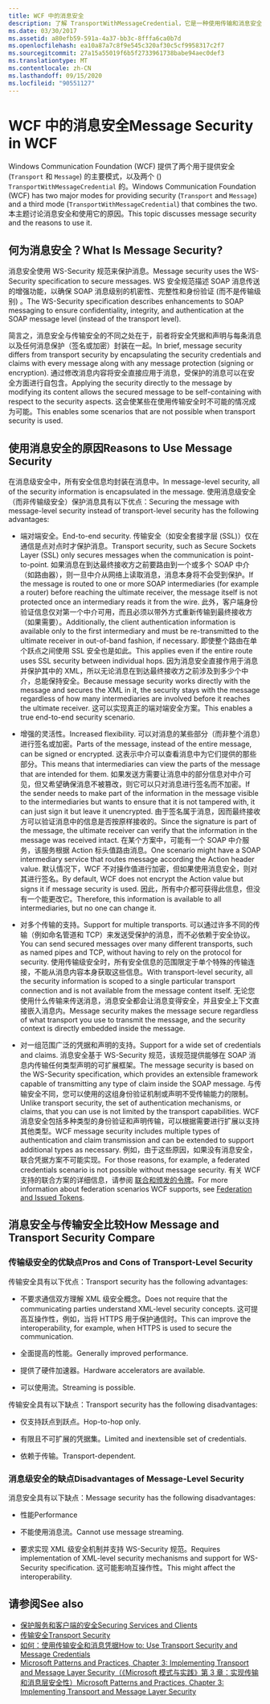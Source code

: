 ```yaml
---
title: WCF 中的消息安全
description: 了解 TransportWithMessageCredential，它是一种使用传输和消息安全模式的组合的 WCF 消息安全类型。
ms.date: 03/30/2017
ms.assetid: a80efb59-591a-4a37-bb3c-8fffa6ca0b7d
ms.openlocfilehash: ea10a87a7c8f9e545c320af30c5cf9958317c2f7
ms.sourcegitcommit: 27a15a55019f6b5f2733961738babe94aec0def3
ms.translationtype: MT
ms.contentlocale: zh-CN
ms.lasthandoff: 09/15/2020
ms.locfileid: "90551127"
---
```

# <a name="message-security-in-wcf"></a><span data-ttu-id="5a1c1-103">WCF 中的消息安全</span><span class="sxs-lookup"><span data-stu-id="5a1c1-103">Message Security in WCF</span></span>

<span data-ttu-id="5a1c1-104">Windows Communication Foundation (WCF) 提供了两个用于提供安全 (`Transport` 和 `Message`) 的主要模式，以及两个 () `TransportWithMessageCredential` 的。</span><span class="sxs-lookup"><span data-stu-id="5a1c1-104">Windows Communication Foundation (WCF) has two major modes for providing security (`Transport` and `Message`) and a third mode (`TransportWithMessageCredential`) that combines the two.</span></span> <span data-ttu-id="5a1c1-105">本主题讨论消息安全和使用它的原因。</span><span class="sxs-lookup"><span data-stu-id="5a1c1-105">This topic discusses message security and the reasons to use it.</span></span>

## <a name="what-is-message-security"></a><span data-ttu-id="5a1c1-106">何为消息安全？</span><span class="sxs-lookup"><span data-stu-id="5a1c1-106">What Is Message Security?</span></span>

<span data-ttu-id="5a1c1-107">消息安全使用 WS-Security 规范来保护消息。</span><span class="sxs-lookup"><span data-stu-id="5a1c1-107">Message security uses the WS-Security specification to secure messages.</span></span> <span data-ttu-id="5a1c1-108">WS 安全规范描述 SOAP 消息传送的增强功能，以确保 SOAP 消息级别的机密性、完整性和身份验证 (而不是传输级别) 。</span><span class="sxs-lookup"><span data-stu-id="5a1c1-108">The WS-Security specification describes enhancements to SOAP messaging to ensure confidentiality, integrity, and authentication at the SOAP message level (instead of the transport level).</span></span>

<span data-ttu-id="5a1c1-109">简言之，消息安全与传输安全的不同之处在于，前者将安全凭据和声明与每条消息以及任何消息保护（签名或加密）封装在一起。</span><span class="sxs-lookup"><span data-stu-id="5a1c1-109">In brief, message security differs from transport security by encapsulating the security credentials and claims with every message along with any message protection (signing or encryption).</span></span> <span data-ttu-id="5a1c1-110">通过修改消息内容将安全直接应用于消息，受保护的消息可以在安全方面进行自包含。</span><span class="sxs-lookup"><span data-stu-id="5a1c1-110">Applying the security directly to the message by modifying its content allows the secured message to be self-containing with respect to the security aspects.</span></span> <span data-ttu-id="5a1c1-111">这会使某些在使用传输安全时不可能的情况成为可能。</span><span class="sxs-lookup"><span data-stu-id="5a1c1-111">This enables some scenarios that are not possible when transport security is used.</span></span>

## <a name="reasons-to-use-message-security"></a><span data-ttu-id="5a1c1-112">使用消息安全的原因</span><span class="sxs-lookup"><span data-stu-id="5a1c1-112">Reasons to Use Message Security</span></span>

<span data-ttu-id="5a1c1-113">在消息级安全中，所有安全信息均封装在消息中。</span><span class="sxs-lookup"><span data-stu-id="5a1c1-113">In message-level security, all of the security information is encapsulated in the message.</span></span> <span data-ttu-id="5a1c1-114">使用消息级安全（而非传输级安全）保护消息具有以下优点：</span><span class="sxs-lookup"><span data-stu-id="5a1c1-114">Securing the message with message-level security instead of transport-level security has the following advantages:</span></span>

- <span data-ttu-id="5a1c1-115">端对端安全。</span><span class="sxs-lookup"><span data-stu-id="5a1c1-115">End-to-end security.</span></span> <span data-ttu-id="5a1c1-116">传输安全（如安全套接字层 (SSL)）仅在通信是点对点时才保护消息。</span><span class="sxs-lookup"><span data-stu-id="5a1c1-116">Transport security, such as Secure Sockets Layer (SSL) only secures messages when the communication is point-to-point.</span></span> <span data-ttu-id="5a1c1-117">如果消息在到达最终接收方之前要路由到一个或多个 SOAP 中介（如路由器），则一旦中介从网络上读取消息，消息本身将不会受到保护。</span><span class="sxs-lookup"><span data-stu-id="5a1c1-117">If the message is routed to one or more SOAP intermediaries (for example a router) before reaching the ultimate receiver, the message itself is not protected once an intermediary reads it from the wire.</span></span> <span data-ttu-id="5a1c1-118">此外，客户端身份验证信息仅对第一个中介可用，而且必须以带外方式重新传输到最终接收方（如果需要）。</span><span class="sxs-lookup"><span data-stu-id="5a1c1-118">Additionally, the client authentication information is available only to the first intermediary and must be re-transmitted to the ultimate receiver in out-of-band fashion, if necessary.</span></span> <span data-ttu-id="5a1c1-119">即使整个路由在单个跃点之间使用 SSL 安全也是如此。</span><span class="sxs-lookup"><span data-stu-id="5a1c1-119">This applies even if the entire route uses SSL security between individual hops.</span></span> <span data-ttu-id="5a1c1-120">因为消息安全直接作用于消息并保护其中的 XML，所以无论消息在到达最终接收方之前涉及到多少个中介，总能保持安全。</span><span class="sxs-lookup"><span data-stu-id="5a1c1-120">Because message security works directly with the message and secures the XML in it, the security stays with the message regardless of how many intermediaries are involved before it reaches the ultimate receiver.</span></span> <span data-ttu-id="5a1c1-121">这可以实现真正的端对端安全方案。</span><span class="sxs-lookup"><span data-stu-id="5a1c1-121">This enables a true end-to-end security scenario.</span></span>

- <span data-ttu-id="5a1c1-122">增强的灵活性。</span><span class="sxs-lookup"><span data-stu-id="5a1c1-122">Increased flexibility.</span></span> <span data-ttu-id="5a1c1-123">可以对消息的某些部分（而非整个消息）进行签名或加密。</span><span class="sxs-lookup"><span data-stu-id="5a1c1-123">Parts of the message, instead of the entire message, can be signed or encrypted.</span></span> <span data-ttu-id="5a1c1-124">这表示中介可以查看消息中为它们提供的那些部分。</span><span class="sxs-lookup"><span data-stu-id="5a1c1-124">This means that intermediaries can view the parts of the message that are intended for them.</span></span> <span data-ttu-id="5a1c1-125">如果发送方需要让消息中的部分信息对中介可见，但又希望确保消息不被篡改，则它可以只对消息进行签名而不加密。</span><span class="sxs-lookup"><span data-stu-id="5a1c1-125">If the sender needs to make part of the information in the message visible to the intermediaries but wants to ensure that it is not tampered with, it can just sign it but leave it unencrypted.</span></span> <span data-ttu-id="5a1c1-126">由于签名属于消息，因而最终接收方可以验证消息中的信息是否按原样接收的。</span><span class="sxs-lookup"><span data-stu-id="5a1c1-126">Since the signature is part of the message, the ultimate receiver can verify that the information in the message was received intact.</span></span> <span data-ttu-id="5a1c1-127">在某个方案中，可能有一个 SOAP 中介服务，该服务根据 Action 标头值路由消息。</span><span class="sxs-lookup"><span data-stu-id="5a1c1-127">One scenario might have a SOAP intermediary service that routes message according the Action header value.</span></span> <span data-ttu-id="5a1c1-128">默认情况下，WCF 不对操作值进行加密，但如果使用消息安全，则对其进行签名。</span><span class="sxs-lookup"><span data-stu-id="5a1c1-128">By default, WCF does not encrypt the Action value but signs it if message security is used.</span></span> <span data-ttu-id="5a1c1-129">因此，所有中介都可获得此信息，但没有一个能更改它。</span><span class="sxs-lookup"><span data-stu-id="5a1c1-129">Therefore, this information is available to all intermediaries, but no one can change it.</span></span>

- <span data-ttu-id="5a1c1-130">对多个传输的支持。</span><span class="sxs-lookup"><span data-stu-id="5a1c1-130">Support for multiple transports.</span></span> <span data-ttu-id="5a1c1-131">可以通过许多不同的传输（例如命名管道和 TCP）来发送受保护的消息，而不必依赖于安全协议。</span><span class="sxs-lookup"><span data-stu-id="5a1c1-131">You can send secured messages over many different transports, such as named pipes and TCP, without having to rely on the protocol for security.</span></span> <span data-ttu-id="5a1c1-132">使用传输级安全时，所有安全信息的范围限定于单个特殊的传输连接，不能从消息内容本身获取这些信息。</span><span class="sxs-lookup"><span data-stu-id="5a1c1-132">With transport-level security, all the security information is scoped to a single particular transport connection and is not available from the message content itself.</span></span> <span data-ttu-id="5a1c1-133">无论您使用什么传输来传送消息，消息安全都会让消息变得安全，并且安全上下文直接嵌入消息内。</span><span class="sxs-lookup"><span data-stu-id="5a1c1-133">Message security makes the message secure regardless of what transport you use to transmit the message, and the security context is directly embedded inside the message.</span></span>

- <span data-ttu-id="5a1c1-134">对一组范围广泛的凭据和声明的支持。</span><span class="sxs-lookup"><span data-stu-id="5a1c1-134">Support for a wide set of credentials and claims.</span></span> <span data-ttu-id="5a1c1-135">消息安全基于 WS-Security 规范，该规范提供能够在 SOAP 消息内传输任何类型声明的可扩展框架。</span><span class="sxs-lookup"><span data-stu-id="5a1c1-135">The message security is based on the WS-Security specification, which provides an extensible framework capable of transmitting any type of claim inside the SOAP message.</span></span> <span data-ttu-id="5a1c1-136">与传输安全不同，您可以使用的这组身份验证机制或声明不受传输能力的限制。</span><span class="sxs-lookup"><span data-stu-id="5a1c1-136">Unlike transport security, the set of authentication mechanisms, or claims, that you can use is not limited by the transport capabilities.</span></span> <span data-ttu-id="5a1c1-137">WCF 消息安全包括多种类型的身份验证和声明传输，可以根据需要进行扩展以支持其他类型。</span><span class="sxs-lookup"><span data-stu-id="5a1c1-137">WCF message security includes multiple types of authentication and claim transmission and can be extended to support additional types as necessary.</span></span> <span data-ttu-id="5a1c1-138">例如，由于这些原因，如果没有消息安全，联合凭据方案不可能实现。</span><span class="sxs-lookup"><span data-stu-id="5a1c1-138">For those reasons, for example, a federated credentials scenario is not possible without message security.</span></span> <span data-ttu-id="5a1c1-139">有关 WCF 支持的联合方案的详细信息，请参阅 [联合和颁发的令牌](federation-and-issued-tokens.md)。</span><span class="sxs-lookup"><span data-stu-id="5a1c1-139">For more information about federation scenarios WCF supports, see [Federation and Issued Tokens](federation-and-issued-tokens.md).</span></span>

## <a name="how-message-and-transport-security-compare"></a><span data-ttu-id="5a1c1-140">消息安全与传输安全比较</span><span class="sxs-lookup"><span data-stu-id="5a1c1-140">How Message and Transport Security Compare</span></span>

### <a name="pros-and-cons-of-transport-level-security"></a><span data-ttu-id="5a1c1-141">传输级安全的优缺点</span><span class="sxs-lookup"><span data-stu-id="5a1c1-141">Pros and Cons of Transport-Level Security</span></span>

<span data-ttu-id="5a1c1-142">传输安全具有以下优点：</span><span class="sxs-lookup"><span data-stu-id="5a1c1-142">Transport security has the following advantages:</span></span>

- <span data-ttu-id="5a1c1-143">不要求通信双方理解 XML 级安全概念。</span><span class="sxs-lookup"><span data-stu-id="5a1c1-143">Does not require that the communicating parties understand XML-level security concepts.</span></span> <span data-ttu-id="5a1c1-144">这可提高互操作性，例如，当将 HTTPS 用于保护通信时。</span><span class="sxs-lookup"><span data-stu-id="5a1c1-144">This can improve the interoperability, for example, when HTTPS is used to secure the communication.</span></span>

- <span data-ttu-id="5a1c1-145">全面提高的性能。</span><span class="sxs-lookup"><span data-stu-id="5a1c1-145">Generally improved performance.</span></span>

- <span data-ttu-id="5a1c1-146">提供了硬件加速器。</span><span class="sxs-lookup"><span data-stu-id="5a1c1-146">Hardware accelerators are available.</span></span>

- <span data-ttu-id="5a1c1-147">可以使用流。</span><span class="sxs-lookup"><span data-stu-id="5a1c1-147">Streaming is possible.</span></span>

 <span data-ttu-id="5a1c1-148">传输安全具有以下缺点：</span><span class="sxs-lookup"><span data-stu-id="5a1c1-148">Transport security has the following disadvantages:</span></span>

- <span data-ttu-id="5a1c1-149">仅支持跃点到跃点。</span><span class="sxs-lookup"><span data-stu-id="5a1c1-149">Hop-to-hop only.</span></span>

- <span data-ttu-id="5a1c1-150">有限且不可扩展的凭据集。</span><span class="sxs-lookup"><span data-stu-id="5a1c1-150">Limited and inextensible set of credentials.</span></span>

- <span data-ttu-id="5a1c1-151">依赖于传输。</span><span class="sxs-lookup"><span data-stu-id="5a1c1-151">Transport-dependent.</span></span>

### <a name="disadvantages-of-message-level-security"></a><span data-ttu-id="5a1c1-152">消息级安全的缺点</span><span class="sxs-lookup"><span data-stu-id="5a1c1-152">Disadvantages of Message-Level Security</span></span>

<span data-ttu-id="5a1c1-153">消息安全具有以下缺点：</span><span class="sxs-lookup"><span data-stu-id="5a1c1-153">Message security has the following disadvantages:</span></span>

- <span data-ttu-id="5a1c1-154">性能</span><span class="sxs-lookup"><span data-stu-id="5a1c1-154">Performance</span></span>

- <span data-ttu-id="5a1c1-155">不能使用消息流。</span><span class="sxs-lookup"><span data-stu-id="5a1c1-155">Cannot use message streaming.</span></span>

- <span data-ttu-id="5a1c1-156">要求实现 XML 级安全机制并支持 WS-Security 规范。</span><span class="sxs-lookup"><span data-stu-id="5a1c1-156">Requires implementation of XML-level security mechanisms and support for WS-Security specification.</span></span> <span data-ttu-id="5a1c1-157">这可能影响互操作性。</span><span class="sxs-lookup"><span data-stu-id="5a1c1-157">This might affect the interoperability.</span></span>

## <a name="see-also"></a><span data-ttu-id="5a1c1-158">请参阅</span><span class="sxs-lookup"><span data-stu-id="5a1c1-158">See also</span></span>

- [<span data-ttu-id="5a1c1-159">保护服务和客户端的安全</span><span class="sxs-lookup"><span data-stu-id="5a1c1-159">Securing Services and Clients</span></span>](securing-services-and-clients.md)
- [<span data-ttu-id="5a1c1-160">传输安全</span><span class="sxs-lookup"><span data-stu-id="5a1c1-160">Transport Security</span></span>](transport-security.md)
- [<span data-ttu-id="5a1c1-161">如何：使用传输安全和消息凭据</span><span class="sxs-lookup"><span data-stu-id="5a1c1-161">How to: Use Transport Security and Message Credentials</span></span>](how-to-use-transport-security-and-message-credentials.md)
- <span data-ttu-id="5a1c1-162">[Microsoft Patterns and Practices, Chapter 3: Implementing Transport and Message Layer Security（《Microsoft 模式与实践》第 3 章：实现传输和消息层安全性）](/previous-versions/msp-n-p/ff647370(v=pandp.10))</span><span class="sxs-lookup"><span data-stu-id="5a1c1-162">[Microsoft Patterns and Practices, Chapter 3: Implementing Transport and Message Layer Security](/previous-versions/msp-n-p/ff647370(v=pandp.10))</span></span>
